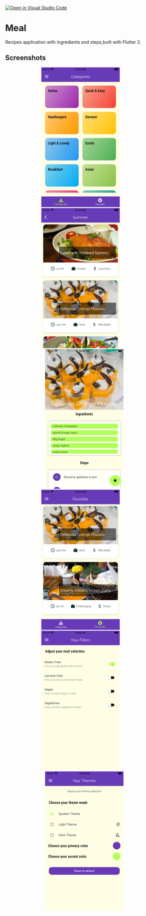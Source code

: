 [![Open in Visual Studio Code](https://open.vscode.dev/badges/open-in-vscode.svg)](https://open.vscode.dev/Qabbout/Meal)

# Meal 

Recipes application with ingredients and steps,built with Flutter 2.

## Screenshots

<div align="center">
<img src="https://github.com/Qabbout/Meal/blob/master/screenshots/S1.png" width="250">
<img width= "20">
<img src="https://github.com/Qabbout/Meal/blob/master/screenshots/S2.png" width="250">
<img width= "20">
<img src="https://github.com/Qabbout/Meal/blob/master/screenshots/S3.png" width="250">
<br>
<img src="https://github.com/Qabbout/Meal/blob/master/screenshots/S4.png" width="250">
<img width= "20">
<img src="https://github.com/Qabbout/Meal/blob/master/screenshots/S5.png" width="250">
<img width= "20">
<img src="https://github.com/Qabbout/Meal/blob/master/screenshots/S6.png" width="250">
</div>
